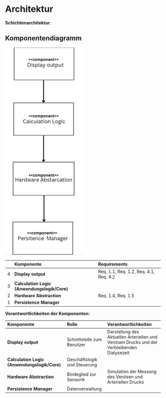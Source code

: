 # Architektur

**Schichtenarchitektur**:

## Komponentendiagramm


![Komponenten Diagramm](../referenziert/Komponentendiagramm.png)

| | **Komponente** | **Requirements** |
|:-:|:---|:---|
| 4 | **Display output** | Req. 1.1, Req. 1.2, Req. 4.1, Req. 4.2 |
| 3 | **Calculation Logic (Anwendungslogik/Core)** | |
| 2 | **Hardware Abstraction** | Req. 1.4, Req. 1.5 |
| 1 | **Persistence Manager** | |




**Verantwortlichkeiten der Komponenten:**

| **Komponente** | **Rolle** | **Verantwortlichkeiten** |
|:---|:---|:---|
| **Display output** | Schnittstelle zum Benutzer | Darstellung des Aktuellen Arteriellen und Venösen Drucks und der Verbleibenden Dialysezeit |
| **Calculation Logic (Anwendungslogik/Core)** | Geschäftslogik und Steuerung | |
| **Hardware Abstraction** | Bindeglied zur Sensorik | Simulation der Messung des Venösen und Arteriellen Drucks |
| **Persistence Manager** |Datenverwaltung| |
